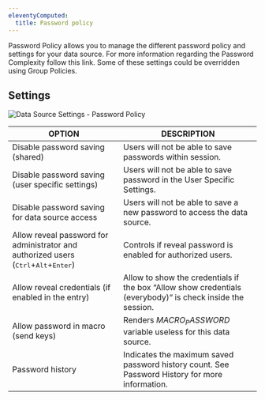 ```yaml
---
eleventyComputed:
  title: Password policy
---
```

Password Policy allows you to manage the different password policy and settings for your data source. For more information regarding the Password Complexity follow this link.
Some of these settings could be overridden using Group Policies.

## Settings
![Data Source Settings - Password Policy](https://cdnweb.devolutions.net/docs/docs_en_rdm_mac_clip10375.png)

| OPTION                                                                                                         | DESCRIPTION |
|----------------------------------------------------------------------------------------------------------------|-------------|
| Disable password saving (shared)                                                                               | Users will not be able to save passwords within session. |
| Disable password saving (user specific settings)                                                               | Users will not be able to save password in the User Specific Settings. |
| Disable password saving for data source access                                                                 | Users will not be able to save a new password to access the data source. |
| Allow reveal password for administrator and authorized users (<kbd>Ctrl</kbd>+<kbd>Alt</kbd>+<kbd>Enter</kbd>) | Controls if reveal password is enabled for authorized users. |
| Allow reveal credentials (if enabled in the entry)                                                             | Allow to show the credentials if the box “Allow show credentials (everybody)“ is check inside the session. |
| Allow password in macro (send keys)                                                                            | Renders $MACRO_PASSWORD$ variable useless for this data source. |
| Password history                                                                                               | Indicates the maximum saved password history count. See Password History for more information. |
